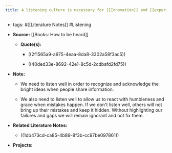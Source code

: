```yaml
---
title: A listening culture is necessary for [[Innovation]] and [[experimentation]] to thrive.
---
```


- tags: #[[Literature Notes]] #Listening 

- **Source:** [[Books: How to be heard]]
	 - **Quote(s):**
		 - ((2f1565a9-a975-4eaa-8da8-3302a58f3ac5))

		 - ((40ded33e-8692-42e1-8c5d-2cdbafd2fd75))

- **Note:**
	 - We need to listen well in order to recognize and acknowledge the bright ideas when people share information.

	 - We also need to listen well to allow us to react with humbleness and grace when mistakes happen. If we don't listen well, others will not bring up their mistakes and keep it hidden. Without highlighting our failures and gaps we will remain ignorant and not fix them.

- **Related Literature Notes:**
	 - ((1db473cd-ca85-4b89-8f3b-cc97be097861))

- **Projects:**
